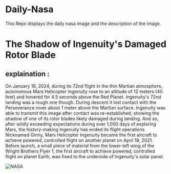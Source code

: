 # Daily-Nasa

This Repo displays the daily nasa image and the description of the image.

<!--NASA-->
# The Shadow of Ingenuity's Damaged Rotor Blade
## explaination :

On January 18, 2024, during its 72nd flight in the thin Martian atmosphere, autonomous Mars Helicopter Ingenuity rose to an altitude of 12 meters (40 feet) and hovered for 4.5 seconds above the Red Planet.  Ingenuity's 72nd landing was a rough one though. During descent it lost contact with the Perseverance rover about 1 meter above the Martian surface. Ingenuity was able to transmit this image after contact was re-established, showing the shadow of one of its rotor blades likely damaged during landing. And so, after wildly exceeding expectations during over 1,000 days of exploring Mars, the history-making Ingenuity has ended its flight operations. Nicknamed Ginny, Mars Helicopter Ingenuity became the first aircraft to achieve powered, controlled flight on another planet on April 19, 2021. Before launch, a small piece of material from the lower-left wing of the Wright Brothers Flyer 1, the first aircraft to achieve powered, controlled flight on planet Earth, was fixed to the underside of Ingenuity's solar panel.

![NASA](https://apod.nasa.gov/apod/image/2402/PIA26243-1024.jpg)
<!--/NASA-->